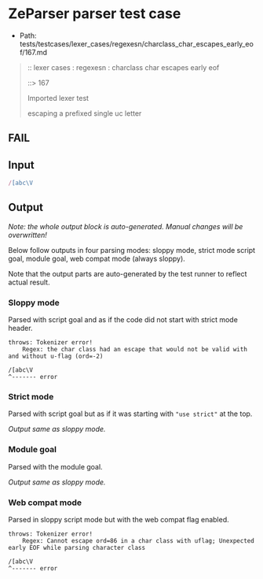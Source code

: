# ZeParser parser test case

- Path: tests/testcases/lexer_cases/regexesn/charclass_char_escapes_early_eof/167.md

> :: lexer cases : regexesn : charclass char escapes early eof
>
> ::> 167
>
> Imported lexer test
>
> escaping a prefixed single uc letter

## FAIL

## Input

`````js
/[abc\V
`````

## Output

_Note: the whole output block is auto-generated. Manual changes will be overwritten!_

Below follow outputs in four parsing modes: sloppy mode, strict mode script goal, module goal, web compat mode (always sloppy).

Note that the output parts are auto-generated by the test runner to reflect actual result.

### Sloppy mode

Parsed with script goal and as if the code did not start with strict mode header.

`````
throws: Tokenizer error!
    Regex: the char class had an escape that would not be valid with and without u-flag (ord=-2)

/[abc\V
^------- error
`````

### Strict mode

Parsed with script goal but as if it was starting with `"use strict"` at the top.

_Output same as sloppy mode._

### Module goal

Parsed with the module goal.

_Output same as sloppy mode._

### Web compat mode

Parsed in sloppy script mode but with the web compat flag enabled.

`````
throws: Tokenizer error!
    Regex: Cannot escape ord=86 in a char class with uflag; Unexpected early EOF while parsing character class

/[abc\V
^------- error
`````

